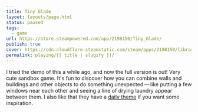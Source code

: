 ```yaml
---
title: Tiny Glade
layout: layouts/page.html
status: paused
tags:
  - game
url: https://store.steampowered.com/app/2198150/Tiny_Glade/
publish: true
cover: https://cdn.cloudflare.steamstatic.com/steam/apps/2198150/library_600x900_2x.jpg?t=1741952936
permalink: playing/{{ title | slugify }}/
---
```

I tried the demo of this a while ago, and now the full version is out! Very cute sandbox game. It's fun to discover how you can combine walls and buildings and other objects to do something unexpected — like putting a few windows near each other and seeing a line of drying laundry appear between them. I also like that they have a [daily theme](https://steamcommunity.com/app/2198150/discussions/0/4844274022649610626/) if you want some inspiration.